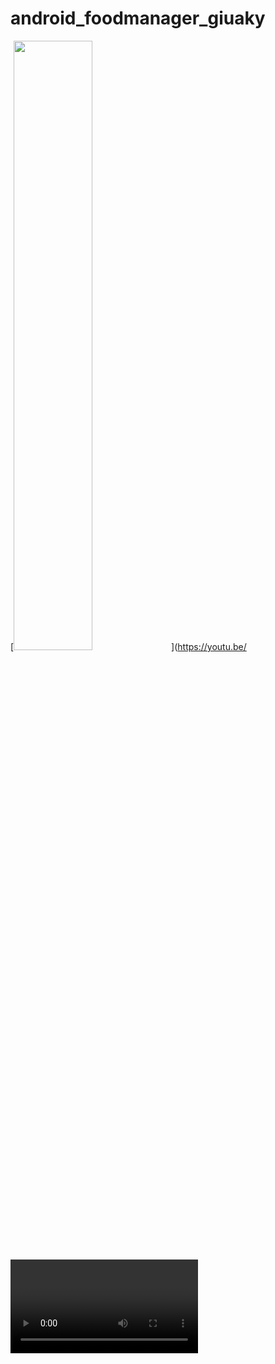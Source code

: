 # android_foodmanager_giuaky
[<img src="https://img.youtube.com/vi/<VIDEO ID>/maxresdefault.jpg" width="50%">](https://youtu.be/<VIDEO ID>)
